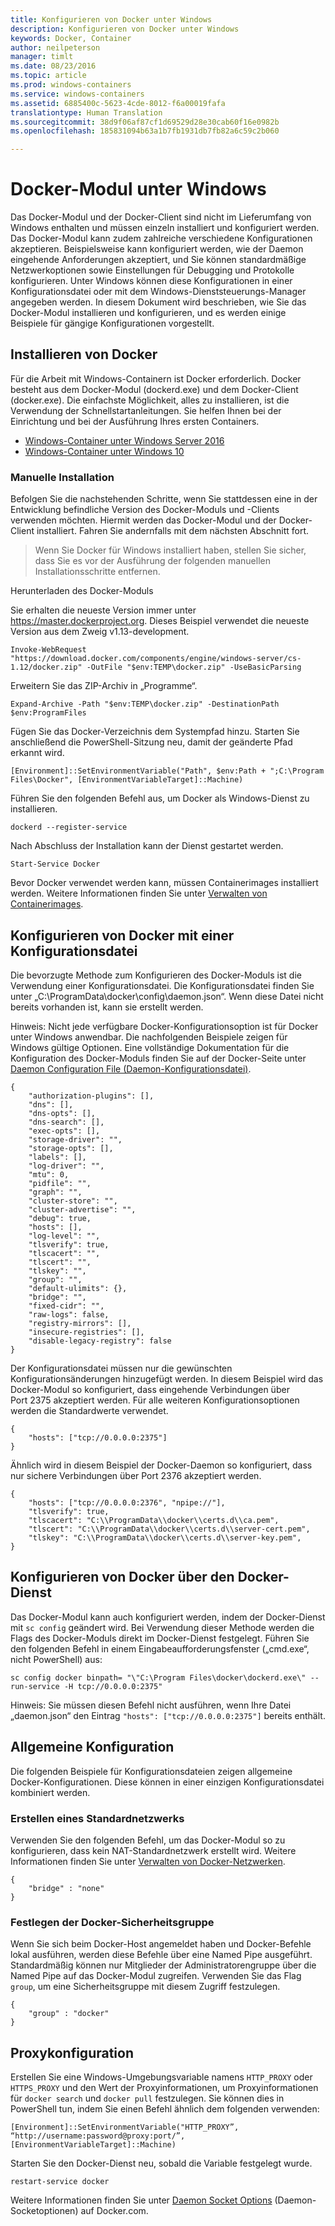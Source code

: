 ```yaml
---
title: Konfigurieren von Docker unter Windows
description: Konfigurieren von Docker unter Windows
keywords: Docker, Container
author: neilpeterson
manager: timlt
ms.date: 08/23/2016
ms.topic: article
ms.prod: windows-containers
ms.service: windows-containers
ms.assetid: 6885400c-5623-4cde-8012-f6a00019fafa
translationtype: Human Translation
ms.sourcegitcommit: 38d9f06af87cf1d69529d28e30cab60f16e0982b
ms.openlocfilehash: 185831094b63a1b7fb1931db7fb82a6c59c2b060

---
```


# Docker-Modul unter Windows

Das Docker-Modul und der Docker-Client sind nicht im Lieferumfang von Windows enthalten und müssen einzeln installiert und konfiguriert werden. Das Docker-Modul kann zudem zahlreiche verschiedene Konfigurationen akzeptieren. Beispielsweise kann konfiguriert werden, wie der Daemon eingehende Anforderungen akzeptiert, und Sie können standardmäßige Netzwerkoptionen sowie Einstellungen für Debugging und Protokolle konfigurieren. Unter Windows können diese Konfigurationen in einer Konfigurationsdatei oder mit dem Windows-Dienststeuerungs-Manager angegeben werden. In diesem Dokument wird beschrieben, wie Sie das Docker-Modul installieren und konfigurieren, und es werden einige Beispiele für gängige Konfigurationen vorgestellt.


## Installieren von Docker
Für die Arbeit mit Windows-Containern ist Docker erforderlich. Docker besteht aus dem Docker-Modul (dockerd.exe) und dem Docker-Client (docker.exe). Die einfachste Möglichkeit, alles zu installieren, ist die Verwendung der Schnellstartanleitungen. Sie helfen Ihnen bei der Einrichtung und bei der Ausführung Ihres ersten Containers. 

* [Windows-Container unter Windows Server 2016](https://msdn.microsoft.com/en-us/virtualization/windowscontainers/quick_start/quick_start_windows_server)
* [Windows-Container unter Windows 10](https://msdn.microsoft.com/en-us/virtualization/windowscontainers/quick_start/quick_start_windows_10)


### Manuelle Installation
Befolgen Sie die nachstehenden Schritte, wenn Sie stattdessen eine in der Entwicklung befindliche Version des Docker-Moduls und -Clients verwenden möchten. Hiermit werden das Docker-Modul und der Docker-Client installiert. Fahren Sie andernfalls mit dem nächsten Abschnitt fort.

> Wenn Sie Docker für Windows installiert haben, stellen Sie sicher, dass Sie es vor der Ausführung der folgenden manuellen Installationsschritte entfernen. 

Herunterladen des Docker-Moduls

Sie erhalten die neueste Version immer unter https://master.dockerproject.org. Dieses Beispiel verwendet die neueste Version aus dem Zweig v1.13-development. 

```none
Invoke-WebRequest "https://download.docker.com/components/engine/windows-server/cs-1.12/docker.zip" -OutFile "$env:TEMP\docker.zip" -UseBasicParsing
```

Erweitern Sie das ZIP-Archiv in „Programme“.

```
Expand-Archive -Path "$env:TEMP\docker.zip" -DestinationPath $env:ProgramFiles
```

Fügen Sie das Docker-Verzeichnis dem Systempfad hinzu. Starten Sie anschließend die PowerShell-Sitzung neu, damit der geänderte Pfad erkannt wird.

```none
[Environment]::SetEnvironmentVariable("Path", $env:Path + ";C:\Program Files\Docker", [EnvironmentVariableTarget]::Machine)
```

Führen Sie den folgenden Befehl aus, um Docker als Windows-Dienst zu installieren.

```none
dockerd --register-service
```

Nach Abschluss der Installation kann der Dienst gestartet werden.

```none
Start-Service Docker
```

Bevor Docker verwendet werden kann, müssen Containerimages installiert werden. Weitere Informationen finden Sie unter [Verwalten von Containerimages](../management/manage_images.md).

## Konfigurieren von Docker mit einer Konfigurationsdatei

Die bevorzugte Methode zum Konfigurieren des Docker-Moduls ist die Verwendung einer Konfigurationsdatei. Die Konfigurationsdatei finden Sie unter „C:\ProgramData\docker\config\daemon.json“. Wenn diese Datei nicht bereits vorhanden ist, kann sie erstellt werden.

Hinweis: Nicht jede verfügbare Docker-Konfigurationsoption ist für Docker unter Windows anwendbar. Die nachfolgenden Beispiele zeigen für Windows gültige Optionen. Eine vollständige Dokumentation für die Konfiguration des Docker-Moduls finden Sie auf der Docker-Seite unter [Daemon Configuration File (Daemon-Konfigurationsdatei)](https://docs.docker.com/engine/reference/commandline/dockerd/#/windows-configuration-file).

```none
{
    "authorization-plugins": [],
    "dns": [],
    "dns-opts": [],
    "dns-search": [],
    "exec-opts": [],
    "storage-driver": "",
    "storage-opts": [],
    "labels": [],
    "log-driver": "", 
    "mtu": 0,
    "pidfile": "",
    "graph": "",
    "cluster-store": "",
    "cluster-advertise": "",
    "debug": true,
    "hosts": [],
    "log-level": "",
    "tlsverify": true,
    "tlscacert": "",
    "tlscert": "",
    "tlskey": "",
    "group": "",
    "default-ulimits": {},
    "bridge": "",
    "fixed-cidr": "",
    "raw-logs": false,
    "registry-mirrors": [],
    "insecure-registries": [],
    "disable-legacy-registry": false
}
```

Der Konfigurationsdatei müssen nur die gewünschten Konfigurationsänderungen hinzugefügt werden. In diesem Beispiel wird das Docker-Modul so konfiguriert, dass eingehende Verbindungen über Port 2375 akzeptiert werden. Für alle weiteren Konfigurationsoptionen werden die Standardwerte verwendet.

```none
{
    "hosts": ["tcp://0.0.0.0:2375"]
}
```

Ähnlich wird in diesem Beispiel der Docker-Daemon so konfiguriert, dass nur sichere Verbindungen über Port 2376 akzeptiert werden.

```none
{
    "hosts": ["tcp://0.0.0.0:2376", "npipe://"],
    "tlsverify": true,
    "tlscacert": "C:\\ProgramData\\docker\\certs.d\\ca.pem",
    "tlscert": "C:\\ProgramData\\docker\\certs.d\\server-cert.pem",
    "tlskey": "C:\\ProgramData\\docker\\certs.d\\server-key.pem",
}
```

## Konfigurieren von Docker über den Docker-Dienst

Das Docker-Modul kann auch konfiguriert werden, indem der Docker-Dienst mit `sc config` geändert wird. Bei Verwendung dieser Methode werden die Flags des Docker-Moduls direkt im Docker-Dienst festgelegt. Führen Sie den folgenden Befehl in einem Eingabeaufforderungsfenster („cmd.exe“, nicht PowerShell) aus:


```none
sc config docker binpath= "\"C:\Program Files\docker\dockerd.exe\" --run-service -H tcp://0.0.0.0:2375"
```

Hinweis: Sie müssen diesen Befehl nicht ausführen, wenn Ihre Datei „daemon.json“ den Eintrag `"hosts": ["tcp://0.0.0.0:2375"]` bereits enthält.

## Allgemeine Konfiguration

Die folgenden Beispiele für Konfigurationsdateien zeigen allgemeine Docker-Konfigurationen. Diese können in einer einzigen Konfigurationsdatei kombiniert werden.

### Erstellen eines Standardnetzwerks 

Verwenden Sie den folgenden Befehl, um das Docker-Modul so zu konfigurieren, dass kein NAT-Standardnetzwerk erstellt wird. Weitere Informationen finden Sie unter [Verwalten von Docker-Netzwerken](../management/container_networking.md).

```none
{
    "bridge" : "none"
}
```

### Festlegen der Docker-Sicherheitsgruppe

Wenn Sie sich beim Docker-Host angemeldet haben und Docker-Befehle lokal ausführen, werden diese Befehle über eine Named Pipe ausgeführt. Standardmäßig können nur Mitglieder der Administratorengruppe über die Named Pipe auf das Docker-Modul zugreifen. Verwenden Sie das Flag `group`, um eine Sicherheitsgruppe mit diesem Zugriff festzulegen.

```none
{
    "group" : "docker"
}
```

## Proxykonfiguration

Erstellen Sie eine Windows-Umgebungsvariable namens `HTTP_PROXY` oder `HTTPS_PROXY` und den Wert der Proxyinformationen, um Proxyinformationen für `docker search` und `docker pull` festzulegen. Sie können dies in PowerShell tun, indem Sie einen Befehl ähnlich dem folgenden verwenden:

```none
[Environment]::SetEnvironmentVariable("HTTP_PROXY”, “http://username:password@proxy:port/”, [EnvironmentVariableTarget]::Machine)
```

Starten Sie den Docker-Dienst neu, sobald die Variable festgelegt wurde.

```none
restart-service docker
```

Weitere Informationen finden Sie unter [Daemon Socket Options](https://docs.docker.com/v1.10/engine/reference/commandline/daemon/#daemon-socket-option) (Daemon-Socketoptionen) auf Docker.com.



<!--HONumber=Oct16_HO3-->


